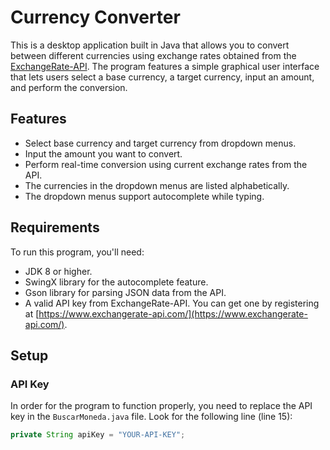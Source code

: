 # Currency Converter

This is a desktop application built in Java that allows you to convert between different currencies using exchange rates obtained from the [ExchangeRate-API](https://www.exchangerate-api.com/). The program features a simple graphical user interface that lets users select a base currency, a target currency, input an amount, and perform the conversion.

## Features

- Select base currency and target currency from dropdown menus.
- Input the amount you want to convert.
- Perform real-time conversion using current exchange rates from the API.
- The currencies in the dropdown menus are listed alphabetically.
- The dropdown menus support autocomplete while typing.

## Requirements

To run this program, you'll need:

- JDK 8 or higher.
- SwingX library for the autocomplete feature.
- Gson library for parsing JSON data from the API.
- A valid API key from ExchangeRate-API. You can get one by registering at [https://www.exchangerate-api.com/](https://www.exchangerate-api.com/).

## Setup

### API Key

In order for the program to function properly, you need to replace the API key in the `BuscarMoneda.java` file. Look for the following line (line 15):

```java
private String apiKey = "YOUR-API-KEY";
